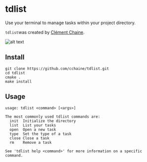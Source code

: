 # tdlist

Use your terminal to manage tasks within your project directory.

`tdlist`was created by [Clément Chaine](https://github.com/cchaine).

![alt text](https://user-images.githubusercontent.com/18381262/40177867-13c0c538-59e0-11e8-8b12-57c94d475b97.png)

## Install

```
git clone https://github.com/cchaine/tdlist.git
cd tdlist
cmake .
make install
```

## Usage

```
usage: tdlist <command> [<args>]

The most commonly used tdlist commands are:
  init  Initialize the directory
  list  List your tasks
  open  Open a new task
  type  Set the type of a task
  close Close a task
  rm    Remove a task

See 'tdlist help <command>' for more information on a specific command.
```
